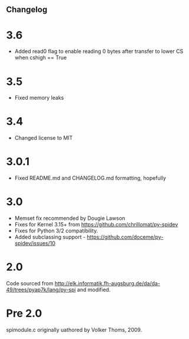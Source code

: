 Changelog
---------

3.6
====

* Added read0 flag to enable reading 0 bytes after transfer to lower CS when cshigh == True

3.5
====

* Fixed memory leaks

3.4
=====

* Changed license to MIT

3.0.1
=====

* Fixed README.md and CHANGELOG.md formatting, hopefully

3.0
===

* Memset fix recommended by Dougie Lawson
* Fixes for Kernel 3.15+ from https://github.com/chrillomat/py-spidev
* Fixes for Python 3/2 compatibility.
* Added subclassing support - https://github.com/doceme/py-spidev/issues/10

2.0
===

Code sourced from http://elk.informatik.fh-augsburg.de/da/da-49/trees/pyap7k/lang/py-spi
and modified.

Pre 2.0
=======

spimodule.c originally uathored by Volker Thoms, 2009.
